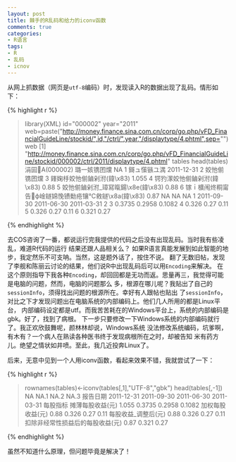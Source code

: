 ```yaml
---
layout: post
title: 棘手的R乱码和给力的iconv函数
comments: true
categories:
- R语言
tags:
- R
- 乱码
- icnov
---
```


从网上抓数据（网页是`utf-8`编码）时，发现读入R的数据出现了乱码。情形如下：

{% highlight r %}

> library(XML)
> id="000002"
> year="2011"
> web=paste("http://money.finance.sina.com.cn/corp/go.php/vFD_FinancialGuideLine/stockid/",id,"/ctrl/",year,"/displaytype/4.phtml",sep="")
> web
[1] "http://money.finance.sina.com.cn/corp/go.php/vFD_FinancialGuideLine/stockid/000002/ctrl/2011/displaytype/4.phtml"
> tables head(tables)
涓囩A(000002) 璐一姟镌囨爣 NA
1 鎶ュ憡镞ユ湡 2011-12-31
2 姣忚偂镌囨爣
3 鎽婅杽姣忚偂鏀剁泭(鍏\x83) 1.055
4 锷犳潈姣忚偂鏀剁泭(鍏\x83) 0.88
5 姣忚偂鏀剁泭_璋冩暣鍚\x8e(鍏\x83) 0.88
6 镓ｉ櫎闱炵粡甯告ф崯鐩婂悗镄勬疮镶℃敹鐩\x8a(鍏\x83) 0.87
NA NA NA
1 2011-09-30 2011-06-30 2011-03-31
2
3 0.3735 0.2958 0.1082
4 0.326 0.27 0.11
5 0.326 0.27 0.11
6 0.321 0.27

{% endhighlight %}

去COS咨询了一番，都说运行完我提供的代码之后没有出现乱码。当时我有些凌乱，难道R代码的运行
结果还跟人品相关么？
如果R语言真能发展到如此智能的地步，我定然乐不可支呐。当然，这是题外话了，按住不说。
翻了无数旧帖，发现了李舰和陈丽云讨论的结果，他们说R中出现乱码后可以用`Encoding`来解决。
在这个原则指导下我各种`Encoding`，却回回都是无功而返。思量再三，我觉得可能是电脑的问题，然而，电脑的问题那么
多，根源在哪儿呢？我贴出了自己的`sessionInfo`，须得找出问题的根源所在。幸好有人跟帖也贴出
了`sessionInfo`，对比之下才发现问题出在电脑系统的内部编码上。他们几人所用的都是Linux平台，
内部编码设定都是utf。而我苦苦耗在的Windows平台上，系统的内部编码是gbk。好了，找到了病根。
下一步只要修改一下Windows系统的内部编码就行了。我正欢欣鼓舞呢，颜林林却说，Windows系统
没法修改系统编码，坑爹啊，有木有？一个病人在熟读各种医书终于发现病根所在之时，却被告知
米有药方儿。绝望之情状如井喷。至此，我几近投奔Linux了。

后来，无意中见到一个人用iconv函数，看起来效果不错，我就尝试了一下：

{% highlight r %}

> rownames(tables)<-iconv(tables[,1],"UTF-8","gbk")
> head(tables[,-1])
NA NA.1 NA.2 NA.3
报告日期 2011-12-31 2011-09-30 2011-06-30 2011-03-31
每股指标 
摊薄每股收益(元) 1.055 0.3735 0.2958 0.1082
加权每股收益(元) 0.88 0.326 0.27 0.11
每股收益_调整后(元) 0.88 0.326 0.27 0.11
扣除非经常性损益后的每股收益(元) 0.87 0.321 0.27 

{% endhighlight %}

虽然不知道什么原理，但问题毕竟是解决了！
